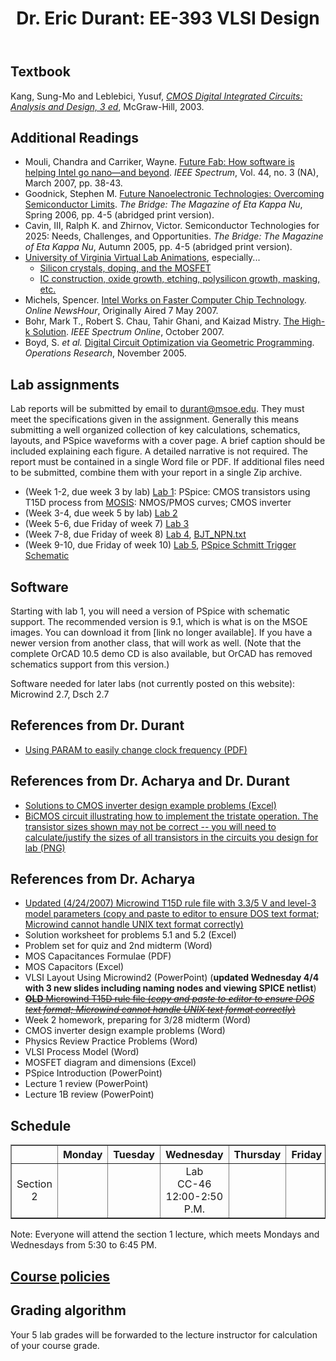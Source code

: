 ﻿---
title: "Dr. Eric Durant: EE-393 VLSI Design"
---

## Textbook

Kang, Sung-Mo and Leblebici, Yusuf, *<a href="http://www.amazon.com/dp/0072460539">CMOS Digital Integrated Circuits: Analysis and Design,
   3 ed</a>*, McGraw-Hill, 2003.

## Additional Readings

* Mouli, Chandra and Carriker, Wayne. <a href="http://www.spectrum.ieee.org/mar07/4941">Future Fab: How software is helping Intel go nano&#8212;and beyond</a>.
    *IEEE Spectrum*, Vol. 44, no. 3 (NA), March 2007, pp. 38-43.
* Goodnick, Stephen M. <a href="http://www.hkn.org/bridge/spring2006/sp2006_goodnick_full.html">Future Nanoelectronic Technologies: Overcoming Semiconductor Limits</a>.
    *The Bridge: The Magazine of Eta Kappa Nu*, Spring 2006, pp. 4-5 (abridged print version).
* Cavin, III, Ralph K. and Zhirnov, Victor. Semiconductor Technologies for 2025: Needs, Challenges, and Opportunities.
    *The Bridge: The Magazine of Eta Kappa Nu*, Autumn 2005, pp. 4-5 (abridged print version).
* <a href="http://www.virlab.virginia.edu/VL/IC_process.htm">University of Virginia Virtual
    Lab Animations</a>, especially...
  * <a href="http://www.virlab.virginia.edu/VL/MOS_kit.htm">Silicon crystals, doping, and
      the MOSFET</a>
  * <a href="http://www.virlab.virginia.edu/VL/IC_process.htm">IC construction, oxide
      growth, etching, polysilicon growth, masking, etc.</a>
* Michels, Spencer. <a href="http://www.pbs.org/newshour/bb/science/jan-june07/chips_05-07.html">Intel Works on Faster Computer Chip Technology</a>.
    *Online NewsHour*, Originally Aired 7 May 2007.
* Bohr, Mark T., Robert S. Chau, Tahir Ghani, and Kaizad Mistry. <a href="http://www.spectrum.ieee.org/oct07/5553">The High-k Solution</a>.
    *IEEE Spectrum Online*, October 2007.
* Boyd, S. *et al.* <a href="http://stanford.edu/~boyd/papers/gp_digital_ckt.html">Digital Circuit Optimization via Geometric Programming</a>.
    *Operations Research*, November 2005.

## Lab assignments

Lab reports will be submitted by email to <a href="mailto:durant@msoe.edu">durant@msoe.edu</a>. They must meet the specifications given in the assignment. Generally this means submitting a well organized collection of key calculations, schematics, layouts, and PSpice waveforms with a cover page. A brief caption should be included explaining each figure. A detailed narrative is not required. The report must be contained in a single Word file or PDF. If additional files need to be submitted, combine them with your report in a single Zip archive.

* (Week 1-2, due week 3 by lab) <a href="lab1.pdf">Lab 1</a>: PSpice: CMOS transistors using T15D process from <a href="http://mosis.com/">MOSIS</a>: NMOS/PMOS curves; CMOS inverter
* (Week 3-4, due week 5 by lab) <a href="lab2.pdf">Lab 2</a>
* (Week 5-6, due Friday of week 7) <a href="lab3.pdf">Lab 3</a>
* (Week 7-8, due Friday of week 8) <a href="lab4.pdf">Lab 4</a>, <a href="BJT_NPN.txt">BJT_NPN.txt</a>
* (Week 9-10, due Friday of week 10) <a href="lab5.pdf">Lab 5</a>, <a href="schmitt_trigger_x.sch">PSpice Schmitt Trigger Schematic</a>

## Software

Starting with lab 1, you will need a version of PSpice with schematic support. The recommended version is 9.1, which is what is on the MSOE images. You can download it from [link no longer available]. If you have a newer version from another class, that will work as well. (Note that the complete OrCAD 10.5 demo CD is also available, but OrCAD has removed schematics support from this version.)

Software needed for later labs (not currently posted on this website): Microwind 2.7, Dsch 2.7

## References from Dr. Durant
* <a href="pspiceParamClock.pdf">Using PARAM to easily change clock frequency (PDF)</a>

## References from Dr. Acharya and Dr. Durant
* <a href="prob_MOS_current_inverter2.xls">Solutions to CMOS inverter design example problems (Excel)</a>
* <a href="BiCMOSexample.png">BiCMOS circuit illustrating how to implement the tristate operation. The transistor sizes shown may not be correct -- you will need to calculate/justify the sizes of all transistors in the circuits you design for lab (PNG)</a>

## References from Dr. Acharya
* <a href="T15D.rul_x.txt">Updated (4/24/2007) Microwind T15D rule file with 3.3/5 V and level-3 model parameters (copy and paste to editor to ensure DOS text format; Microwind cannot handle UNIX text format correctly)</a>
* Solution worksheet for problems 5.1 and 5.2 (Excel)
* Problem set for quiz and 2nd midterm (Word)
* MOS Capacitances Formulae (PDF)
* MOS Capacitors (Excel)
* VLSI Layout Using Microwind2 (PowerPoint) (<strong>updated Wednesday 4/4 with 3 new slides including naming nodes and viewing SPICE netlist</strong>)
* <strike><a href="T15D.rul.txt"><strong>OLD</strong> Microwind T15D rule file (*copy and paste to editor to ensure DOS text format; Microwind cannot handle UNIX text format correctly*)</a></strike>
* Week 2 homework, preparing for 3/28 midterm (Word)
* CMOS inverter design example problems (Word)
* Physics Review Practice Problems (Word)
* VLSI Process Model (Word)
* MOSFET diagram and dimensions (Excel)
* PSpice Introduction (PowerPoint)
* Lecture 1 review (PowerPoint)
* Lecture 1B review (PowerPoint)

## Schedule

<table border>
<tr>
    <td></td>
    <th>Monday</th>
    <th>Tuesday</th>
    <th>Wednesday</th>
    <th>Thursday</th>
    <th>Friday</th>
</tr>
<tr align="center">
    <td>Section 2</td>
    <td>&nbsp;</td>
    <td>&nbsp;</td>
    <td>Lab<br>CC-46<br>12:00-2:50 P.M.</td>
    <td>&nbsp;</td>
    <td>&nbsp;</td>
</tr>
</table>

Note: Everyone will attend the section 1 lecture, which meets Mondays and Wednesdays from 5:30 to 6:45 PM.


## <a href="../policies.html">Course policies</a>

## Grading algorithm

Your 5 lab grades will be forwarded to the lecture instructor for calculation of your course grade.
